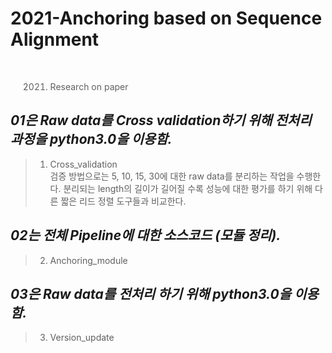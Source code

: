 2021-Anchoring based on Sequence Alignment
========  
<br>
  
> 2021. Research on paper

*01은 Raw data를 Cross validation하기 위해 전처리 과정을 python3.0을 이용함.*
--------  
> 01. Cross_validation  
> 검증 방법으로는 5, 10, 15, 30에 대한 raw data를 분리하는 작업을 수행한다.
> 분리되는 length의 길이가 길어질 수록 성능에 대한 평가를 하기 위해 다른 짧은 리드 정렬 도구들과 비교한다.

*02는 전체 Pipeline에 대한 소스코드 (모듈 정리).*
--------  
> 02. Anchoring_module  

*03은 Raw data를 전처리 하기 위해 python3.0을 이용함.*  
--------  
> 03. Version_update  
